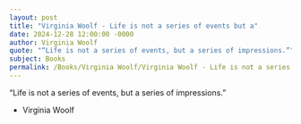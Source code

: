 ```yaml
---
layout: post
title: "Virginia Woolf - Life is not a series of events but a"
date: 2024-12-28 12:00:00 -0000
author: Virginia Woolf
quote: "“Life is not a series of events, but a series of impressions.”"
subject: Books
permalink: /Books/Virginia Woolf/Virginia Woolf - Life is not a series of events but a
---
```


“Life is not a series of events, but a series of impressions.”

- Virginia Woolf
